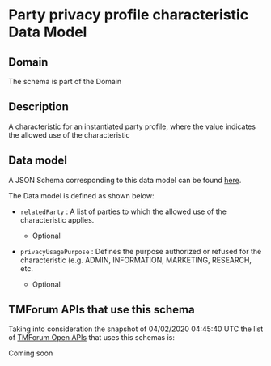 # Party privacy profile characteristic Data Model

## Domain

The  schema is part of the  Domain

## Description

A characteristic for an instantiated party profile, where the value indicates the allowed use of the characteristic

## Data model

A JSON Schema corresponding to this data model can be found
[here](https://github.com/tmforum-rand/schemas/blob/candidates/EngagedParty/PartyPrivacyProfileCharacteristic.schema.json).

The Data model is defined as shown below:
- `relatedParty` : A list of parties to which the allowed use of the characteristic applies.

  - Optional

- `privacyUsagePurpose` : Defines the purpose authorized or refused for the characteristic (e.g. ADMIN, INFORMATION, MARKETING, RESEARCH, etc.

  - Optional





## TMForum APIs that use this schema

Taking into consideration the snapshot of 04/02/2020 04:45:40 UTC the list of [TMForum Open APIs](https://www.tmforum.org/open-apis/) that uses this schemas is:

Coming soon